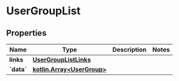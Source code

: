 # UserGroupList

## Properties
Name | Type | Description | Notes
------------ | ------------- | ------------- | -------------
**links** | [**UserGroupListLinks**](UserGroupListLinks.md) |  | 
**&#x60;data&#x60;** | [**kotlin.Array&lt;UserGroup&gt;**](UserGroup.md) |  | 
